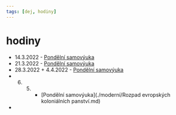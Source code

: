```yaml
---
tags: [dej, hodiny]
---
```

# hodiny
- 14.3.2022 - [Pondělní samovýuka](14.3.2022.md)
- 21.3.2022 - [Pondělní samovýuka](21.3.2022.md)
- 28.3.2022 + 4.4.2022 - [Pondělní samovýuka](Poválečné%20Československo.md)
- 6. 5. - [Pondělní samovýuka](./moderní/Rozpad evropských koloniálních panství.md)
- 